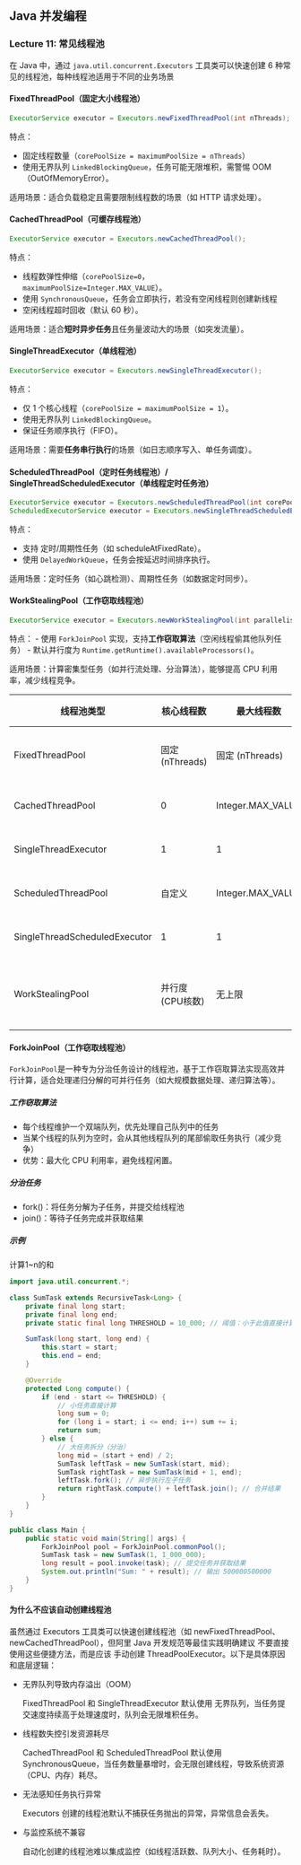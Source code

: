 ## Java 并发编程

### Lecture 11: 常见线程池

在 Java 中，通过 `java.util.concurrent.Executors` 工具类可以快速创建 6 种常见的线程池，每种线程池适用于不同的业务场景

#### FixedThreadPool（固定大小线程池）

```java
ExecutorService executor = Executors.newFixedThreadPool(int nThreads);
```

特点：

- 固定线程数量（`corePoolSize = maximumPoolSize = nThreads`）
- 使用无界队列 `LinkedBlockingQueue`，任务可能无限堆积，需警惕 OOM（OutOfMemoryError）。

适用场景：适合负载稳定且需要限制线程数的场景（如 HTTP 请求处理）。

#### CachedThreadPool（可缓存线程池）

```java
ExecutorService executor = Executors.newCachedThreadPool();
```

特点：

- 线程数弹性伸缩（`corePoolSize=0`，`maximumPoolSize=Integer.MAX_VALUE`）。
- 使用 `SynchronousQueue`，任务会立即执行，若没有空闲线程则创建新线程
- 空闲线程超时回收（默认 60 秒）。

适用场景：适合**短时异步任务**且任务量波动大的场景（如突发流量）。

#### SingleThreadExecutor（单线程池）

```java
ExecutorService executor = Executors.newSingleThreadExecutor();
```

特点：

- 仅 1 个核心线程（`corePoolSize = maximumPoolSize = 1`）。
- 使用无界队列 `LinkedBlockingQueue`。
- 保证任务顺序执行（FIFO）。

适用场景：需要**任务串行执行**的场景（如日志顺序写入、单任务调度）。

#### ScheduledThreadPool（定时任务线程池）/ SingleThreadScheduledExecutor（单线程定时任务池）

```java
ExecutorService executor = Executors.newScheduledThreadPool(int corePoolSize);
ScheduledExecutorService executor = Executors.newSingleThreadScheduledExecutor();
```

特点：

- 支持 定时/周期性任务（如 scheduleAtFixedRate）。
- 使用 `DelayedWorkQueue`，任务会按延迟时间排序执行。

适用场景：定时任务（如心跳检测）、周期性任务（如数据定时同步）。

#### WorkStealingPool（工作窃取线程池）

```java
ExecutorService executor = Executors.newWorkStealingPool(int parallelism);
```

特点：
    - 使用 `ForkJoinPool` 实现，支持**工作窃取算法**（空闲线程偷其他队列任务）
    - 默认并行度为 `Runtime.getRuntime().availableProcessors()`。

适用场景：计算密集型任务（如并行流处理、分治算法），能够提高 CPU 利用率，减少线程竞争。


|线程池类型|核心线程数|最大线程数|任务队列|适用场景|
|---|---|---|---|---|
|FixedThreadPool|固定 (nThreads)|固定 (nThreads)|LinkedBlockingQueue|稳定负载，限制线程数|
|CachedThreadPool|0|Integer.MAX_VALUE|SynchronousQueue|短时任务，突发流量|
|SingleThreadExecutor|1|1|LinkedBlockingQueue|单线程顺序执行|
|ScheduledThreadPool|自定义|Integer.MAX_VALUE|DelayedWorkQueue|定时/周期性任务|
|SingleThreadScheduledExecutor|1|1|DelayedWorkQueue|单线程定时任务|
|WorkStealingPool|并行度 (CPU核数)|无上限|工作窃取队列|计算密集型任务（Java 8+）|

#### ForkJoinPool（工作窃取线程池）

`ForkJoinPool`是一种专为分治任务设计的线程池，基于工作窃取算法实现高效并行计算，适合处理递归分解的可并行任务（如大规模数据处理、递归算法等）。

##### 工作窃取算法

- 每个线程维护一个双端队列，优先处理自己队列中的任务
- 当某个线程的队列为空时，会从其他线程队列的尾部偷取任务执行（减少竞争）
- 优势：最大化 CPU 利用率，避免线程闲置。

##### 分治任务

- fork()：将任务分解为子任务，并提交给线程池
- join()：等待子任务完成并获取结果

##### 示例

计算1~n的和

```java
import java.util.concurrent.*;

class SumTask extends RecursiveTask<Long> {
    private final long start;
    private final long end;
    private static final long THRESHOLD = 10_000; // 阈值：小于此值直接计算

    SumTask(long start, long end) {
        this.start = start;
        this.end = end;
    }

    @Override
    protected Long compute() {
        if (end - start <= THRESHOLD) {
            // 小任务直接计算
            long sum = 0;
            for (long i = start; i <= end; i++) sum += i;
            return sum;
        } else {
            // 大任务拆分（分治）
            long mid = (start + end) / 2;
            SumTask leftTask = new SumTask(start, mid);
            SumTask rightTask = new SumTask(mid + 1, end);
            leftTask.fork(); // 异步执行左子任务
            return rightTask.compute() + leftTask.join(); // 合并结果
        }
    }
}

public class Main {
    public static void main(String[] args) {
        ForkJoinPool pool = ForkJoinPool.commonPool();
        SumTask task = new SumTask(1, 1_000_000);
        long result = pool.invoke(task); // 提交任务并获取结果
        System.out.println("Sum: " + result); // 输出 500000500000
    }
}
```

#### 为什么不应该自动创建线程池

虽然通过 Executors 工具类可以快速创建线程池（如 newFixedThreadPool、newCachedThreadPool），但阿里 Java 开发规范等最佳实践明确建议 不要直接使用这些便捷方法，而是应该 手动创建 ThreadPoolExecutor。以下是具体原因和底层逻辑：

- 无界队列导致内存溢出（OOM）
  
  FixedThreadPool 和 SingleThreadExecutor 默认使用 无界队列，当任务提交速度持续高于处理速度时，队列会无限堆积任务。

- 线程数失控引发资源耗尽

  CachedThreadPool 和 ScheduledThreadPool 默认使用 SynchronousQueue，当任务数量暴增时，会无限创建线程，导致系统资源（CPU、内存）耗尽。

- 无法感知任务执行异常

  Executors 创建的线程池默认不捕获任务抛出的异常，异常信息会丢失。

- 与监控系统不兼容

    自动化创建的线程池难以集成监控（如线程活跃数、队列大小、任务耗时）。